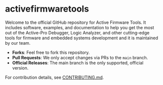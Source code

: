 # activefirmwaretools

Welcome to the official GitHub repository for Active Firmware Tools. It includes software, examples, and documentation to help you get the most out of the Active-Pro Debugger, Logic Analyzer, and other cutting-edge tools for firmware and embedded systems development and it is maintained by our team.

- **Forks**: Feel free to fork this repository.  
- **Pull Requests**: We only accept changes via PRs to the `main` branch.  
- **Official Releases**: The main branch is the only supported, official version.

For contribution details, see [CONTRIBUTING.md](CONTRIBUTING.md).
